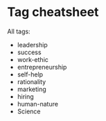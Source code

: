 # Tag cheatsheet

All tags:

* leadership
* success
* work-ethic
* entrepreneurship
* self-help
* rationality
* marketing
* hiring
* human-nature
* Science
